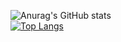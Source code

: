 ![Anurag's GitHub stats](https://github-readme-stats.vercel.app/api?username=filgueira5&show_icons=true&theme=radical)<br>
[![Top Langs](https://github-readme-stats.vercel.app/api/top-langs/?username=filgueira5)](https://github.com/filgueira5/github-readme-stats)
